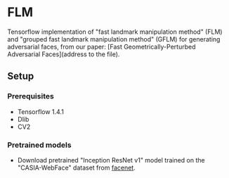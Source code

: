 # FLM 

Tensorflow implementation of "fast landmark manipulation method" (FLM) and "grouped fast landmark manipulation method" (GFLM) for generating adversarial faces, from our paper: [Fast Geometrically-Perturbed Adversarial Faces](address to the file).

## Setup

### Prerequisites
- Tensorflow 1.4.1
- Dlib 
- CV2

### Pretrained models
- Download pretrained "Inception ResNet v1" model trained on the "CASIA-WebFace" dataset from [facenet](https://github.com/davidsandberg/facenet).

